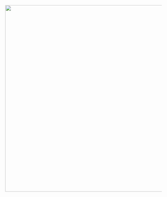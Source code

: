 <img src="https://github.com/GiovannaAliaga/Projeto-Individual/assets/126005614/d3842e74-29c2-415f-b542-db17ed4f4afd" width="600px">

